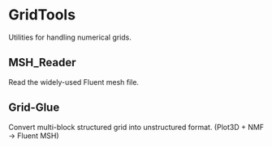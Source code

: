 # GridTools
Utilities for handling numerical grids.

## MSH_Reader
Read the widely-used Fluent mesh file. 

## Grid-Glue
Convert multi-block structured grid into unstructured format. (Plot3D + NMF -> Fluent MSH)
